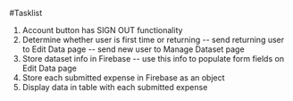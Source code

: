 #Tasklist

1. Account button has SIGN OUT functionality
2. Determine whether user is first time or returning
-- send returning user to Edit Data page
-- send new user to Manage Dataset page
3. Store dataset info in Firebase
-- use this info to populate form fields on Edit Data page
4. Store each submitted expense in Firebase as an object
5. Display data in table with each submitted expense